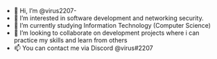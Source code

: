 - 👋 Hi, I’m @virus2207- 
- 👀 I’m interested in software development and networking security.  
- 🌱 I’m currently studying Information Technology (Computer Science)
- 💞️ I’m looking to collaborate on development projects where i can practice my skills and learn from others
- 📫 You can contact me via Discord @virus#2207


<!---
virus2207/virus2207 is a ✨ special ✨ repository because its `README.md` (this file) appears on your GitHub profile.
You can click the Preview link to take a look at your changes.
--->
